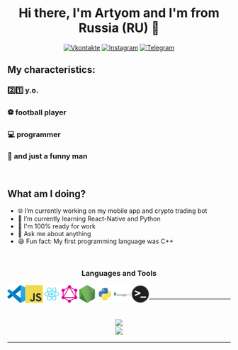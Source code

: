 <p>
  <h1 align="center">Hi there, I'm Artyom and I'm from Russia (RU) 👋</h1>
</p>
<p align="center">
  <a href="https://vk.com/aptem_oxa"><img src="https://img.shields.io/badge/Vkontakte-blue?style=for-the-badge&logo=vk" alt="Vkontakte" /></a>
  <a href="https://www.instagram.com/7_even_up/"><img src="https://img.shields.io/badge/Instagram-white?style=for-the-badge&logo=instagram" alt="Instagram" /></a>
  <a href="https://t.me/x7evenUpx"><img src="https://img.shields.io/badge/Telegram-black?style=for-the-badge&logo=telegram" alt="Telegram" /></a>
</p>

## My characteristics:
<h3>2️⃣1️⃣ y.o.</h3>
<h3>⚽ football player</h3>
<h3>💻 programmer</h3>
<h3>🌝 and just a funny man</h3>

<br />

## What am I doing?
- 🌐 I’m currently working on my mobile app and crypto trading bot
- 🚀 I’m currently learning React-Native and Python
- 🔋  I'm 100% ready for work
- 💬 Ask me about anything
- 😄 Fun fact: My first programming language was C++

<br />

<p>
  <h3 align="center"> Languages and Tools</h3>
</p>

<p align="center">
  <img align="left" alt="Visual Studio Code" width="40px" src="https://raw.githubusercontent.com/github/explore/80688e429a7d4ef2fca1e82350fe8e3517d3494d/topics/visual-studio-code/visual-studio-code.png" />
  <img align="left" alt="JavaScript" width="40px" src="https://raw.githubusercontent.com/github/explore/80688e429a7d4ef2fca1e82350fe8e3517d3494d/topics/javascript/javascript.png" />
  <img align="left" alt="React" width="40px" src="https://raw.githubusercontent.com/github/explore/80688e429a7d4ef2fca1e82350fe8e3517d3494d/topics/react/react.png" />
  <img align="left" alt="GraphQL" width="40px" src="https://raw.githubusercontent.com/github/explore/80688e429a7d4ef2fca1e82350fe8e3517d3494d/topics/graphql/graphql.png" />
  <img align="left" alt="Node.js" width="40px" src="https://raw.githubusercontent.com/github/explore/80688e429a7d4ef2fca1e82350fe8e3517d3494d/topics/nodejs/nodejs.png" />
  <img align="left" alt="Python" width="40px" src="https://raw.githubusercontent.com/github/explore/80688e429a7d4ef2fca1e82350fe8e3517d3494d/topics/python/python.png" />
  <img align="left" alt="MongoDB" width="40px" src="https://raw.githubusercontent.com/github/explore/80688e429a7d4ef2fca1e82350fe8e3517d3494d/topics/mongodb/mongodb.png" />
  <img align="left" alt="Terminal" width="40px" src="https://raw.githubusercontent.com/github/explore/80688e429a7d4ef2fca1e82350fe8e3517d3494d/topics/terminal/terminal.png" />
</p>

<br />

---

<br />
<p align="center">
<img src="https://github-readme-stats.vercel.app/api?username=7evenUp&theme=react&show_icons=true" width="410"/>
<br />
<img src="https://github-readme-stats.vercel.app/api/top-langs/?username=7evenUp&layout=compact&theme=react" width="400" />
</p>

---
